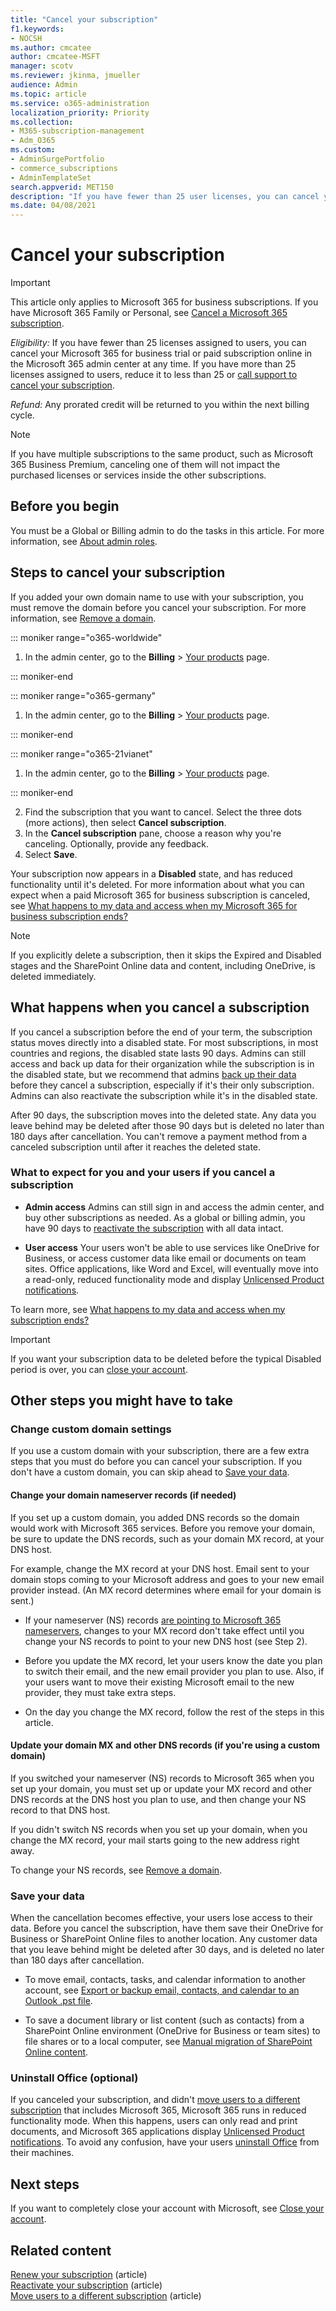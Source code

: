 ```yaml
---
title: "Cancel your subscription"
f1.keywords:
- NOCSH
ms.author: cmcatee
author: cmcatee-MSFT
manager: scotv
ms.reviewer: jkinma, jmueller
audience: Admin
ms.topic: article
ms.service: o365-administration
localization_priority: Priority
ms.collection:
- M365-subscription-management
- Adm_O365
ms.custom: 
- AdminSurgePortfolio
- commerce_subscriptions
- AdminTemplateSet
search.appverid: MET150
description: "If you have fewer than 25 user licenses, you can cancel your Microsoft 365 for business trial or paid subscription in the admin center."
ms.date: 04/08/2021
---
```


# Cancel your subscription

> [!IMPORTANT]
> This article only applies to Microsoft 365 for business subscriptions. If you have Microsoft 365 Family or Personal, see [Cancel a Microsoft 365 subscription](https://support.microsoft.com/en-us/office/cancel-a-microsoft-365-subscription-46e2634c-c64b-4c65-94b9-2cc9c960e91b?OCID=M365_DocsCancel_Link).

*Eligibility:* If you have fewer than 25 licenses assigned to users, you can cancel your Microsoft 365 for business trial or paid subscription online in the Microsoft 365 admin center at any time. If you have more than 25 licenses assigned to users, reduce it to less than 25 or [call support to cancel your subscription](../../business-video/get-help-support.md).

*Refund:* Any prorated credit will be returned to you within the next billing cycle.

> [!NOTE]
> If you have multiple subscriptions to the same product, such as Microsoft 365 Business Premium, canceling one of them will not impact the purchased licenses or services inside the other subscriptions.

## Before you begin

You must be a Global or Billing admin to do the tasks in this article. For more information, see [About admin roles](../../admin/add-users/about-admin-roles.md).

## Steps to cancel your subscription

If you added your own domain name to use with your subscription, you must remove the domain before you cancel your subscription. For more information, see [Remove a domain](../../admin/get-help-with-domains/remove-a-domain.md).

::: moniker range="o365-worldwide"

1. In the admin center, go to the **Billing** \> <a href="https://go.microsoft.com/fwlink/p/?linkid=842054" target="_blank">Your products</a> page.

::: moniker-end

::: moniker range="o365-germany"

1. In the admin center, go to the **Billing** \> <a href="https://go.microsoft.com/fwlink/p/?linkid=847745" target="_blank">Your products</a> page.

::: moniker-end

::: moniker range="o365-21vianet"

1. In the admin center, go to the **Billing** \> <a href="https://go.microsoft.com/fwlink/p/?linkid=850626" target="_blank">Your products</a> page.

::: moniker-end

2. Find the subscription that you want to cancel. Select the three dots (more actions), then select **Cancel subscription**.
3. In the **Cancel subscription** pane, choose a reason why you're canceling. Optionally, provide any feedback.
4. Select **Save**.

Your subscription now appears in a **Disabled** state, and has reduced functionality until it's deleted. For more information about what you can expect when a paid Microsoft 365 for business subscription is canceled, see [What happens to my data and access when my Microsoft 365 for business subscription ends?](what-if-my-subscription-expires.md)

> [!NOTE]
> If you explicitly delete a subscription, then it skips the Expired and Disabled stages and the SharePoint Online data and content, including OneDrive, is deleted immediately.

## What happens when you cancel a subscription

If you cancel a subscription before the end of your term, the subscription status moves directly into a disabled state. For most subscriptions, in most countries and regions, the disabled state lasts 90 days. Admins can still access and back up data for their organization while the subscription is in the disabled state, but we recommend that admins [back up their data](back-up-data-before-switching-plans.md) before they cancel a subscription, especially if it's their only subscription. Admins can also reactivate the subscription while it's in the disabled state.

After 90 days, the subscription moves into the deleted state. Any data you leave behind may be deleted after those 90 days but is deleted no later than 180 days after cancellation. You can't remove a payment method from a canceled subscription until after it reaches the deleted state.

### What to expect for you and your users if you cancel a subscription
  
- **Admin access** Admins can still sign in and access the admin center, and buy other subscriptions as needed. As a global or billing admin, you have 90 days to [reactivate the subscription](reactivate-your-subscription.md) with all data intact.

- **User access** Your users won't be able to use services like OneDrive for Business, or access customer data like email or documents on team sites. Office applications, like Word and Excel, will eventually move into a read-only, reduced functionality mode and display [Unlicensed Product notifications](https://support.microsoft.com/office/0d23d3c0-c19c-4b2f-9845-5344fedc4380.aspx).

To learn more, see [What happens to my data and access when my subscription ends?](what-if-my-subscription-expires.md)

> [!IMPORTANT]
> If you want your subscription data to be deleted before the typical Disabled period is over, you can [close your account](../close-your-account.md).

## Other steps you might have to take

### Change custom domain settings

If you use a custom domain with your subscription, there are a few extra steps that you must do before you can cancel your subscription. If you don't have a custom domain, you can skip ahead to [Save your data](#save-your-data).

#### Change your domain nameserver records (if needed)

If you set up a custom domain, you added DNS records so the domain would work with Microsoft 365 services. Before you remove your domain, be sure to update the DNS records, such as your domain MX record, at your DNS host.

For example, change the MX record at your DNS host. Email sent to your domain stops coming to your Microsoft address and goes to your new email provider instead. (An MX record determines where email for your domain is sent.)

- If your nameserver (NS) records [are pointing to Microsoft 365 nameservers](../../admin/setup/add-domain.md), changes to your MX record don't take effect until you change your NS records to point to your new DNS host (see Step 2).

- Before you update the MX record, let your users know the date you plan to switch their email, and the new email provider you plan to use. Also, if your users want to move their existing Microsoft email to the new provider, they must take extra steps.

- On the day you change the MX record, follow the rest of the steps in this article.

#### Update your domain MX and other DNS records (if you're using a custom domain)

If you switched your nameserver (NS) records to Microsoft 365 when you set up your domain, you must set up or update your MX record and other DNS records at the DNS host you plan to use, and then change your NS record to that DNS host.

If you didn't switch NS records when you set up your domain, when you change the MX record, your mail starts going to the new address right away.

To change your NS records, see [Remove a domain](../../admin/get-help-with-domains/remove-a-domain.md).

### Save your data

When the cancellation becomes effective, your users lose access to their data. Before you cancel the subscription, have them save their OneDrive for Business or SharePoint Online files to another location. Any customer data that you leave behind might be deleted after 30 days, and is deleted no later than 180 days after cancellation.

- To move email, contacts, tasks, and calendar information to another account, see [Export or backup email, contacts, and calendar to an Outlook .pst file](https://support.microsoft.com/office/14252b52-3075-4e9b-be4e-ff9ef1068f91.aspx).

- To save a document library or list content (such as contacts) from a SharePoint Online environment (OneDrive for Business or team sites) to file shares or to a local computer, see [Manual migration of SharePoint Online content](/sharepoint/troubleshoot/migration-tool/content-manual-migration).

### Uninstall Office (optional)

If you canceled your subscription, and didn't [move users to a different subscription](move-users-different-subscription.md) that includes Microsoft 365, Microsoft 365 runs in reduced functionality mode. When this happens, users can only read and print documents, and Microsoft 365 applications display [Unlicensed Product notifications](https://support.microsoft.com/office/0d23d3c0-c19c-4b2f-9845-5344fedc4380.aspx). To avoid any confusion, have your users [uninstall Office](https://support.microsoft.com/office/9dd49b83-264a-477a-8fcc-2fdf5dbf61d8.aspx) from their machines.

## Next steps

If you want to completely close your account with Microsoft, see [Close your account](../close-your-account.md).

## Related content

[Renew your subscription](renew-your-subscription.md) (article)\
[Reactivate your subscription](reactivate-your-subscription.md) (article)\
[Move users to a different subscription](move-users-different-subscription.md) (article)

